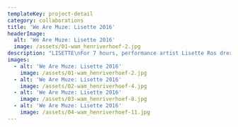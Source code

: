 ```yaml
---
templateKey: project-detail
category: collaborations
title: 'We Are Muze: Lisette 2016'
headerImage:
  alt: 'We Are Muze: Lisette 2016'
  image: /assets/01-wam_henriverhoef-2.jpg
description: "LISETTE\nFor 7 hours, performance artist Lisette Ros dressed up, wore and experienced different items of clothing from diverse designers.\LWe challenged her to undergo the various effects of this. The result was a switch between individual personages.\LThese outfits directly changed Lisette’s behaviour, mood, do’s and don’ts and focus,\Las she encountered altered emotions with in herself.\n\nPerformance artist – Lisette Ros \_ Photography – Henri Verhoef\LCreative direction & concept – Conny Groenewegen\nStyling – Robert Risteski\nIn collaboration with/ for We Are Muze – Jessica Joyce, LoveLuha, BYBROWN, Vanderwilt, ELECTRIC CO\n\nVIDEO – Thijs Adriaans\n"
images:
  - alt: 'We Are Muze: Lisette 2016'
    image: /assets/01-wam_henriverhoef-2.jpg
  - alt: 'We Are Muze: Lisette 2016'
    image: /assets/02-wam_henriverhoef-4.jpg
  - alt: 'We Are Muze: Lisette 2016'
    image: /assets/03-wam_henriverhoef-8.jpg
  - alt: 'We Are Muze: Lisette 2016'
    image: /assets/04-wam_henriverhoef-11.jpg
---
```


